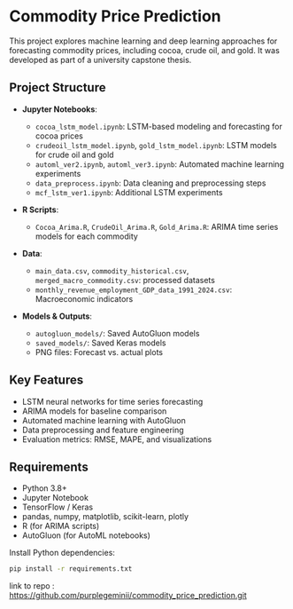 # Commodity Price Prediction

This project explores machine learning and deep learning approaches for forecasting commodity prices, including cocoa, crude oil, and gold. It was developed as part of a university capstone thesis.

## Project Structure

- **Jupyter Notebooks**:  
  - `cocoa_lstm_model.ipynb`: LSTM-based modeling and forecasting for cocoa prices  
  - `crudeoil_lstm_model.ipynb`, `gold_lstm_model.ipynb`: LSTM models for crude oil and gold  
  - `automl_ver2.ipynb`, `automl_ver3.ipynb`: Automated machine learning experiments  
  - `data_preprocess.ipynb`: Data cleaning and preprocessing steps  
  - `mcf_lstm_ver1.ipynb`: Additional LSTM experiments

- **R Scripts**:  
  - `Cocoa_Arima.R`, `CrudeOil_Arima.R`, `Gold_Arima.R`: ARIMA time series models for each commodity

- **Data**:  
  - `main_data.csv`, `commodity_historical.csv`, `merged_macro_commodity.csv`: processed datasets  
  - `monthly_revenue_employment_GDP_data_1991_2024.csv`: Macroeconomic indicators

- **Models & Outputs**:  
  - `autogluon_models/`: Saved AutoGluon models  
  - `saved_models/`: Saved Keras models  
  - PNG files: Forecast vs. actual plots

## Key Features

- LSTM neural networks for time series forecasting
- ARIMA models for baseline comparison
- Automated machine learning with AutoGluon
- Data preprocessing and feature engineering
- Evaluation metrics: RMSE, MAPE, and visualizations

## Requirements

- Python 3.8+
- Jupyter Notebook
- TensorFlow / Keras
- pandas, numpy, matplotlib, scikit-learn, plotly
- R (for ARIMA scripts)
- AutoGluon (for AutoML notebooks)

Install Python dependencies:
```sh
pip install -r requirements.txt
```

link to repo : <https://github.com/purplegeminii/commodity_price_prediction.git>
